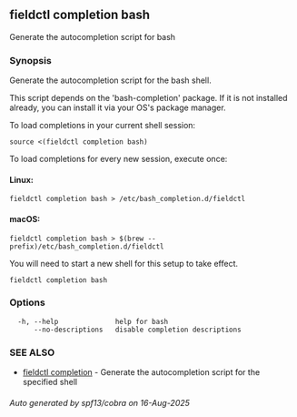 ## fieldctl completion bash

Generate the autocompletion script for bash

### Synopsis

Generate the autocompletion script for the bash shell.

This script depends on the 'bash-completion' package.
If it is not installed already, you can install it via your OS's package manager.

To load completions in your current shell session:

	source <(fieldctl completion bash)

To load completions for every new session, execute once:

#### Linux:

	fieldctl completion bash > /etc/bash_completion.d/fieldctl

#### macOS:

	fieldctl completion bash > $(brew --prefix)/etc/bash_completion.d/fieldctl

You will need to start a new shell for this setup to take effect.


```
fieldctl completion bash
```

### Options

```
  -h, --help              help for bash
      --no-descriptions   disable completion descriptions
```

### SEE ALSO

* [fieldctl completion](fieldctl_completion.md)	 - Generate the autocompletion script for the specified shell

###### Auto generated by spf13/cobra on 16-Aug-2025
